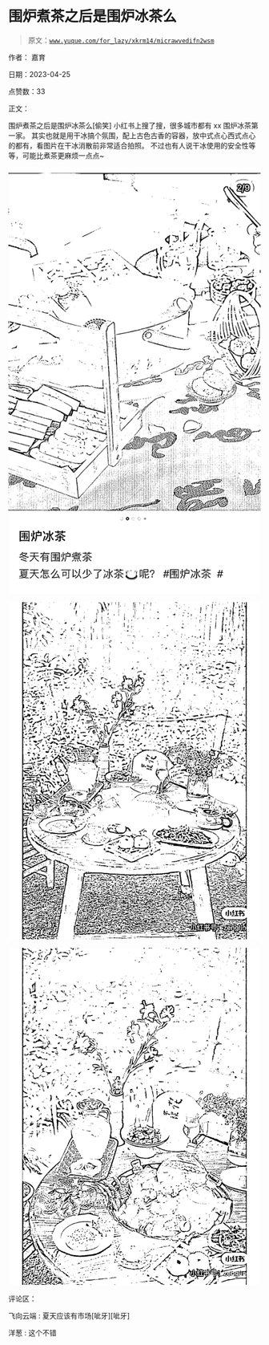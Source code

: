 # 围炉煮茶之后是围炉冰茶么

> 原文：[`www.yuque.com/for_lazy/xkrm14/micrawvedifn2wsm`](https://www.yuque.com/for_lazy/xkrm14/micrawvedifn2wsm)

作者： 嘉育

日期：2023-04-25

点赞数：33

正文：

围炉煮茶之后是围炉冰茶么[偷笑] 小红书上搜了搜，很多城市都有 xx 围炉冰茶第一家。 其实也就是用干冰搞个氛围，配上古色古香的容器，放中式点心西式点心的都有，看图片在干冰消散前非常适合拍照。 不过也有人说干冰使用的安全性等等，可能比煮茶更麻烦一点点~

![](img/9f43fc41d471b3a9b36f37e433794297.png)

![](img/2ba2b2366b51b6d8c1abd5063baa8b40.png)

![](img/92316b1e3575a5c84a557344c2ac946e.png)

评论区：

飞向云端 : 夏天应该有市场[呲牙][呲牙]

洋葱 : 这个不错



